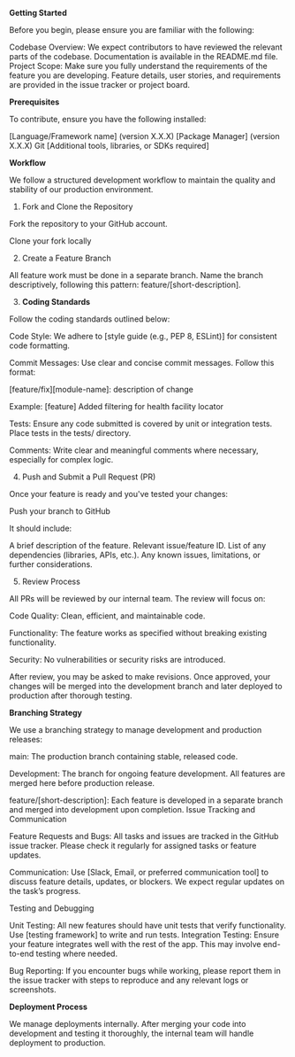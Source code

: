 **Getting Started**

Before you begin, please ensure you are familiar with the following:

Codebase Overview: We expect contributors to have reviewed the relevant parts of the codebase. Documentation is available in the README.md file.
Project Scope: Make sure you fully understand the requirements of the feature you are developing. Feature details, user stories, and requirements are provided in the issue tracker or project board.

**Prerequisites**

To contribute, ensure you have the following installed:

[Language/Framework name] (version X.X.X)
[Package Manager] (version X.X.X)
Git
[Additional tools, libraries, or SDKs required]

**Workflow**

We follow a structured development workflow to maintain the quality and stability of our production environment.

1. Fork and Clone the Repository

Fork the repository to your GitHub account.

Clone your fork locally

2. Create a Feature Branch
   
All feature work must be done in a separate branch. Name the branch descriptively, following this pattern: feature/[short-description].

3. **Coding Standards**
   
Follow the coding standards outlined below:

Code Style: We adhere to [style guide (e.g., PEP 8, ESLint)] for consistent code formatting.

Commit Messages: Use clear and concise commit messages. Follow this format:

[feature/fix][module-name]: description of change

Example: [feature] Added filtering for health facility locator

Tests: Ensure any code submitted is covered by unit or integration tests. Place tests in the tests/ directory.

Comments: Write clear and meaningful comments where necessary, especially for complex logic.

4. Push and Submit a Pull Request (PR)

Once your feature is ready and you've tested your changes:

Push your branch to GitHub

It should include:

A brief description of the feature.
Relevant issue/feature ID.
List of any dependencies (libraries, APIs, etc.).
Any known issues, limitations, or further considerations.

5. Review Process

All PRs will be reviewed by our internal team. The review will focus on:

Code Quality: Clean, efficient, and maintainable code.

Functionality: The feature works as specified without breaking existing functionality.

Security: No vulnerabilities or security risks are introduced.

After review, you may be asked to make revisions. Once approved, your changes will be merged into the development branch and later deployed to production after thorough testing.

**Branching Strategy**

We use a branching strategy to manage development and production releases:

main: The production branch containing stable, released code.

Development: The branch for ongoing feature development. All features are merged here before production release.

feature/[short-description]: Each feature is developed in a separate branch and merged into development upon completion.
Issue Tracking and Communication

Feature Requests and Bugs: All tasks and issues are tracked in the GitHub issue tracker. Please check it regularly for assigned tasks or feature updates.

Communication: Use [Slack, Email, or preferred communication tool] to discuss feature details, updates, or blockers. We expect regular updates on the task’s progress.

Testing and Debugging

Unit Testing: All new features should have unit tests that verify functionality. Use [testing framework] to write and run tests.
Integration Testing: Ensure your feature integrates well with the rest of the app. This may involve end-to-end testing where needed.

Bug Reporting: If you encounter bugs while working, please report them in the issue tracker with steps to reproduce and any relevant logs or screenshots.

**Deployment Process**

We manage deployments internally. After merging your code into development and testing it thoroughly, the internal team will handle deployment to production.
